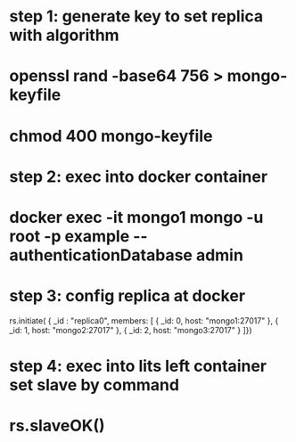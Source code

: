 # step 1: generate key to set replica with algorithm

# openssl rand -base64 756 > mongo-keyfile

# chmod 400 mongo-keyfile

# step 2: exec into docker container

# docker exec -it mongo1 mongo -u root -p example --authenticationDatabase admin

# step 3: config replica at docker

rs.initiate( {
\_id : "replica0",
members: [
{ _id: 0, host: "mongo1:27017" },
{ _id: 1, host: "mongo2:27017" },
{ _id: 2, host: "mongo3:27017" }
]})

# step 4: exec into lits left container set slave by command

# rs.slaveOK()
